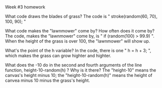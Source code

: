 Week #3 homework

What code draws the blades of grass?
The code is " stroke(random(60, 70), 100, 90); "

What code makes the "lawnmower" come by? How often does it come by?
The code, makes the "lawnmower" come by, is " if (random(100) > 99.9) ". When the height of the grass is over 100, the "lawnmower" will show up.

What's the point of the h variable?
In the code, there is one " h = h + 3; ", which makes the grass can grow highter and highter.

What does the -10 do in the second and fourth arguments of the line function, height-10-random(h) ? Why is it there?
The "height-10" means the canvas's height minus 10; the "height-10-random(h)" means the height of canvea minus 10 minus the grass's height.
